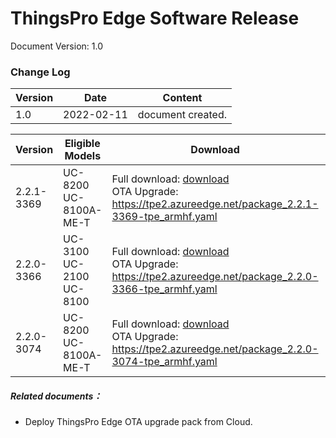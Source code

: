 # ThingsPro Edge Software Release

Document Version: 1.0

### Change Log

| Version | Date       | Content           |
| ------- | ---------- | ----------------- |
| 1.0     | 2022-02-11 | document created. |



| Version    | Eligible Models                   | Download                                                     | Note                                                         |
| ---------- | --------------------------------- | ------------------------------------------------------------ | ------------------------------------------------------------ |
| 2.2.1-3369 | UC-8200<br />UC-8100A-ME-T        | Full download: <a href="https://tpe2.azureedge.net/update_2.2.1-3369-tpe_armhf.deb">download</a><br />OTA Upgrade: https://tpe2.azureedge.net/package_2.2.1-3369-tpe_armhf.yaml | <a href="https://thingspro-edge.moxa.online/v2.2.1/releases/index.html">Note</a> |
| 2.2.0-3366 | UC-3100<br />UC-2100<br />UC-8100 | Full download: <a href="https://tpe2.azureedge.net/update_2.2.0-3366-tpe_armhf.deb">download</a><br />OTA Upgrade: https://tpe2.azureedge.net/package_2.2.0-3366-tpe_armhf.yaml | <a href="https://thingspro-edge.moxa.online/v2.2.0/releases/index.html">Note</a> |
| 2.2.0-3074 | UC-8200<br />UC-8100A-ME-T        | Full download: <a href="https://tpe2.azureedge.net/update_2.2.0-3074-tpe_armhf.deb">download</a><br />OTA Upgrade: https://tpe2.azureedge.net/package_2.2.0-3074-tpe_armhf.yaml | <a href="https://thingspro-edge.moxa.online/v2.2.0/releases/index.html">Note</a> |



##### Related documents：

- Deploy ThingsPro Edge OTA upgrade pack from Cloud.
